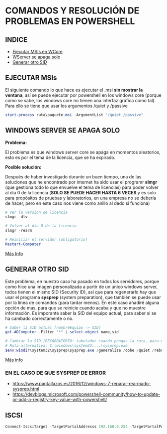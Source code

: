 # COMANDOS Y RESOLUCIÓN DE PROBLEMAS EN POWERSHELL

## INDICE
- [Ejecutar MSIs en WCore](#ejecutar-msis)
- [WServer se apaga solo](#windows-server-se-apaga-solo)
- [Generar otro SID](#generar-otro-sid)

## EJECUTAR MSIs

El siguiente comando lo que hace es ejecutar el .msi **sin mostrar la ventana**, así se puede ejecutar por powershell en los windows core (porque como se sabe, los windows core no tienen una interfaz gráfica como tal). Para ello se tiene que usar los argumentos /quiet y /passive

```powershell
start-process ruta\paquete.msi -ArgumentList "/quiet /passive"
```

## WINDOWS SERVER SE APAGA SOLO

**Problema:**

El problema es que windows server core se apaga en momentos aleatorios, esto es por el tema de la licencia, que se ha expirado. 

**Posible solución:**

Después de haber investigado durante un buen tiempo, una de las soluciones que he encontrado por internet ha sido usar el programr **slmgr** (que gestiona todo lo que envuelve el tema de licencias) para  poder volver al dia 0 de la licencia (**SOLO SE PUEDE HACER HASTA 6 VECES** y es solo para propósitos de pruebas y laboratorios, en una empresa no se debería de hacer, pero en este caso nos viene como anillo al dedo si funciona)

```powershell
# Ver la version de licencia
slmgr -dlv

# Volver al dia 0 de la licencia
slmgr -rearm

# Reiniciar el servidor (obligatorio)
Restart-Computer
```

[Más Info](https://mulcas.com/windows-server-shuts-down-unexpectedly/)

## GENERAR OTRO SID

Este problema, en nuestro caso ha pasado en todos los servidores, porque como hice una imagen personalizada a partir de un único windows server, todos tienen el mismo SID (Security ID), así que para regenerarlo hay que usar el programa **sysprep** (system preparation), que también se puede usar por la línea de comandos (para tardar menos). En este caso añadiré alguna opción de mas, para que se reinicie cuando acaba y que no muestre información.
Es imporante saber la SID del equipo actual, para saber si se ha cambado correctamente o no.

```powershell
# Saber la SID actual [nombreEquipo -> SID]
get-ADComputer -Filter "*" | select-object name,sid

# Cambiar la SID [RECORDATORIO: tabulador cuando pongas la ruta, para que se te autocomplete la variable de entorno y no de error]
# Ruta alternativa: C:\windows\system32....\sysprep.exe
$env:windir\system32\sysprep\sysprep.exe /generalize /oobe /quiet /reboot
```

[Más info](https://learn.microsoft.com/en-us/windows-hardware/manufacture/desktop/sysprep-command-line-options?view=windows-11)

### EN EL CASO DE QUE SYSPREP DE ERROR

- https://www.pantallazos.es/2016/12/windows-7-reparar-rearmado-sysprep.html
- https://devblogs.microsoft.com/powershell-community/how-to-update-or-add-a-registry-key-value-with-powershell/

## ISCSI

```powershell
Connect-IscsiTarget -TargetPortalAddresss 192.168.0.254 -TargetPortalPortNumber 3260 -NodeAddress "truenas.lan.barcelona:datos" -IsPersistent $True
```
